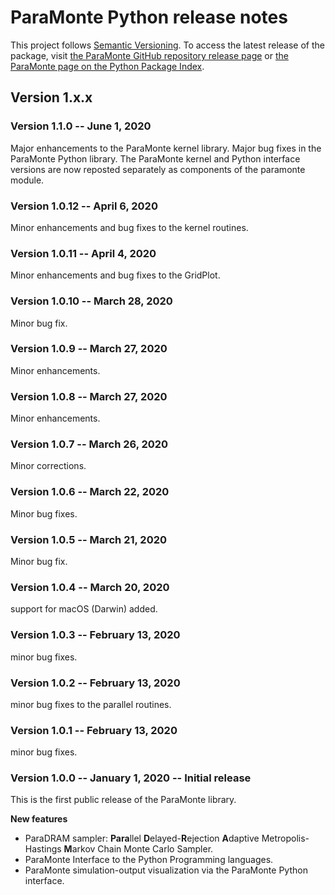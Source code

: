 # ParaMonte Python release notes

This project follows [Semantic Versioning](https://semver.org/). 
To access the latest release of the package, visit [the ParaMonte GitHub repository release page](https://github.com/cdslaborg/paramonte/releases) or [the ParaMonte page on the Python Package Index](https://pypi.org/project/paramonte/).  

## **Version 1.x.x**  

### Version  1.1.0 -- June 1, 2020  

Major enhancements to the ParaMonte kernel library.
Major bug fixes in the ParaMonte Python library.
The ParaMonte kernel and Python interface versions are now 
reposted separately as components of the paramonte module. 

### Version  1.0.12 -- April 6, 2020  

Minor enhancements and bug fixes to the kernel routines.

### Version  1.0.11 -- April 4, 2020  

Minor enhancements and bug fixes to the GridPlot.

### Version  1.0.10 -- March 28, 2020  

Minor bug fix.

### Version  1.0.9 -- March 27, 2020  

Minor enhancements.

### Version  1.0.8 -- March 27, 2020  

Minor enhancements.

### Version  1.0.7 -- March 26, 2020  

Minor corrections.

### Version  1.0.6 -- March 22, 2020  

Minor bug fixes.

### Version  1.0.5 -- March 21, 2020  

Minor bug fix.

### Version  1.0.4 -- March 20, 2020  

support for macOS (Darwin) added.

### Version  1.0.3 -- February 13, 2020  

minor bug fixes.

### Version  1.0.2 -- February 13, 2020  

minor bug fixes to the parallel routines.

### Version  1.0.1 -- February 13, 2020  

minor bug fixes.

### Version  1.0.0 -- January 1, 2020 -- Initial release  

This is the first public release of the ParaMonte library.  

**New features**  
-   ParaDRAM sampler: **Para**llel **D**elayed-**R**ejection **A**daptive Metropolis-Hastings **M**arkov Chain Monte Carlo Sampler.  
-   ParaMonte Interface to the Python Programming languages.  
-   ParaMonte simulation-output visualization via the ParaMonte Python interface.  
